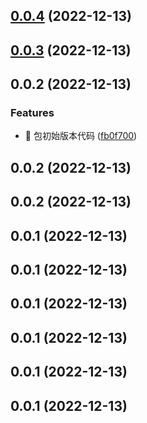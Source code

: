 ## [0.0.4](https://github.com/rainbow57/second-life/compare/v0.0.3...v0.0.4) (2022-12-13)



## [0.0.3](https://github.com/rainbow57/second-life/compare/v0.0.2...v0.0.3) (2022-12-13)



## 0.0.2 (2022-12-13)


### Features

* :memo: 包初始版本代码 ([fb0f700](https://github.com/rainbow57/second-life/commit/fb0f700dd195c7faa488e54a1656aeaf9343d6d6))



## 0.0.2 (2022-12-13)



## 0.0.2 (2022-12-13)



## 0.0.1 (2022-12-13)



## 0.0.1 (2022-12-13)



## 0.0.1 (2022-12-13)



## 0.0.1 (2022-12-13)



## 0.0.1 (2022-12-13)



## 0.0.1 (2022-12-13)



